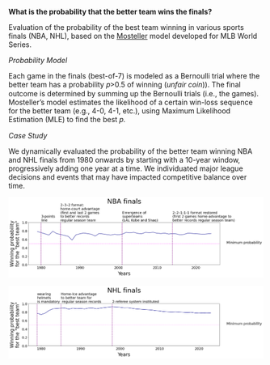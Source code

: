 **What is the probability that the better team wins the finals?**

Evaluation of the probability of the best team winning in various sports finals (NBA, NHL), based on the [Mosteller](https://math.mit.edu/classes/18.095/2016IAP/lec9/Sports_Mosteller1952_WorldSeries.pdf) model developed for MLB World Series.

_Probability Model_

Each game in the finals (best-of-7) is modeled as a Bernoulli trial where the better team has a probability 𝑝>0.5 of winning (_unfair coin_)). The final outcome is determined by summing up the Bernoulli trials (i.e., the games).
Mosteller’s model estimates the likelihood of a certain win-loss sequence for the better team (e.g., 4-0, 4-1, etc.), using Maximum Likelihood Estimation (MLE) to find the best 𝑝.

_Case Study_

We dynamically evaluated the probability of the better team winning NBA and NHL finals from 1980 onwards by starting with a 10-year window, progressively adding one year at a time. We individuated major league decisions and events that may have impacted competitive balance over time.

![](https://github.com/maddaleona/sport_projects/blob/main/Mosteller_review/NBA_finals_Mosteller.png)

![](https://github.com/maddaleona/sport_projects/blob/main/Mosteller_review/NHL_finals_Mosteller.png)





